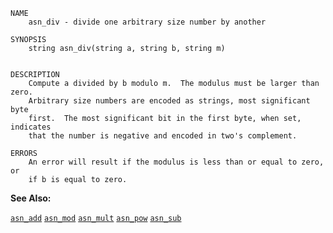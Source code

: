 
```
NAME
	asn_div - divide one arbitrary size number by another

SYNOPSIS
	string asn_div(string a, string b, string m)


DESCRIPTION
	Compute a divided by b modulo m.  The modulus must be larger than zero.
	Arbitrary size numbers are encoded as strings, most significant byte
	first.  The most significant bit in the first byte, when set, indicates
	that the number is negative and encoded in two's complement.

ERRORS
	An error will result if the modulus is less than or equal to zero, or
	if b is equal to zero.

```

**See Also:**

 [`asn_add`](./asn_add.md)
 [`asn_mod`](./asn_mod.md)
 [`asn_mult`](./asn_mult.md)
 [`asn_pow`](./asn_pow.md)
 [`asn_sub`](./asn_sub.md)
